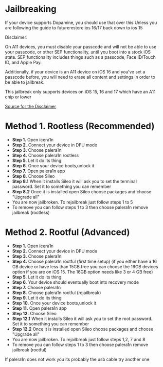 # Jailbreaking

If your device supports Dopamine, you should use that over this Unless you are following the guide to futurerestore ios 16/17 back down to ios 15

Disclaimer:

On A11 devices, you must disable your passcode and will not be able to use your passcode, or other SEP functionality, until you boot into a stock iOS state. SEP functionality includes things such as a passcode, Face ID/Touch ID, and Apple Pay.

Additionally, if your device is an A11 device on iOS 16 and you've set a passcode before, you will need to erase all content and settings in order to be able to jailbreak.

This jailbreak only supports devices on iOS 15, 16 and 17 which have an A11 chip or lower

[Source for the Disclaimer](https://ios.cfw.guide/installing-palera1n/)

# Method 1. Rootless (Recommended)

 - **Step 1.** Open icera1n
 - **Step 2.** Connect your device in DFU mode
 - **Step 3.** Choose palera1n
 - **Step 4.** Choose palera1n rootless
 - **Step 5.** Let it do its thing
 - **Step 6.** Once your device boots,unlock it
 - **Step 7.** Open palera1n app
 - **Step 8.** Choose Sileo
 - **Step 8.1** When it installs Sileo it will ask you to set the terminal password. Set it to something you can remember
 - **Step 8.2** Once it is installed open Sileo choose packages and choose "Upgrade all"
 - You are now jailbroken. To rejailbreak just follow steps 1 to 5
 - To remove you can follow steps 1 to 3 then choose palera1n remove jailbreak (rootless)

 # Method 2. Rootful (Advanced)

 - **Step 1.** Open icera1n
 - **Step 2.** Connect your device in DFU mode
 - **Step 3.** Choose palera1n
 - **Step 4.** Choose palera1n rootful (first time setup)  (if you either have a 16 GB device or have less than 15GB free you can choose the 16GB devices option if you are on iOS 15. The 16GB option needs like 3 or 4 GB free)
 - **Step 5.** Let it do its thing
 - **Step 6.** Your device should eventually boot into recovery mode
 - **Step 7.** Choose palera1n
 - **Step 8.** Choose palera1n rootful (rejailbreak)
 - **Step 9.** Let it do its thing
 - **Step 10.** Once your device boots,unlock it
 - **Step 11.** Open palera1n app
 - **Step 12.** Choose Sileo
 - **Step 12.1** When it installs Sileo it will ask you to set the root password. Set it to something you can remember
 - **Step 12.2** Once it is installed open Sileo choose packages and choose "Upgrade all"
 - You are now jailbroken. To rejailbreak just follow steps 1,2, 7 and 8
 - To remove you can follow steps 1 to 3 then choose palera1n remove jailbreak (rootful)

If palera1n does not work you its probably the usb cable try another one
